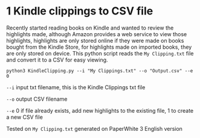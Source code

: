 # 1 Kindle clippings to CSV file
Recently started reading books on Kindle and wanted to review the highlights made, although Amazon provides a web service to view those highlights, highlights are only stored online if they were made on books bought from the Kindle Store, for highlights made on imported books, they are only stored on device. This python script reads the `My Clipping.txt` file and convert it to a CSV for easy viewing.


`python3 KindleClipping.py --i "My Clippings.txt" --o "Output.csv" --e 0`

`--i` input txt filename, this is the Kindle Clippings txt file

`--o` output CSV filename

`--e` 0 if file already exists, add new highlights to the existing file, 1 to create a new CSV file

Tested on `My Clipping.txt` generated on PaperWhite 3 English version

